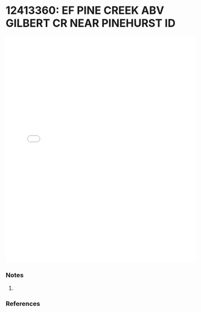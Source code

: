 # 12413360: EF PINE CREEK ABV GILBERT CR NEAR PINEHURST ID

<iframe src="/distribution_estimation/_static/stations/12413360_fdc.html" width="100%" height="600" frameborder="0"></iframe>

### Notes
1. 

### References

